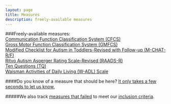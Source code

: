 ```yaml
---
layout: page
title: Measures
description: freely-available measures
---
```


###Freely-available measures:  
[Communication Function Classification System (CFCS)](https://mjmaenner.github.io/disabilitymeasures/cfcs)  
[Gross Motor Function Classification System (GMFCS)](https://mjmaenner.github.io/disabilitymeasures/gmfcs)  
[Modified Checklist for Autism in Toddlers-Revised with Follow-up (M-CHAT-R/F)](https://mjmaenner.github.io/disabilitymeasures/raads-r)  
[Ritvo Autism Asperger Rating Scale-Revised (RAADS-R)](https://mjmaenner.github.io/disabilitymeasures/raads-r)  
[Ten Questions (TQ)](https://mjmaenner.github.io/disabilitymeasures/tenquestions)  
[Waisman Activities of Daily Living (W-ADL) Scale](https://mjmaenner.github.io/disabilitymeasures/w-adl)

####Do you know of a measure that should be here? [It only takes a few seconds to let us know.](https://mjmaenner.github.io/disabilitymeasures/contribute)

#####We also track [measures that failed](https://mjmaenner.github.io/disabilitymeasures/pages/donotqualify.html) to meet our [inclusion criteria](https://mjmaenner.github.io/disabilitymeasures/criteria).
